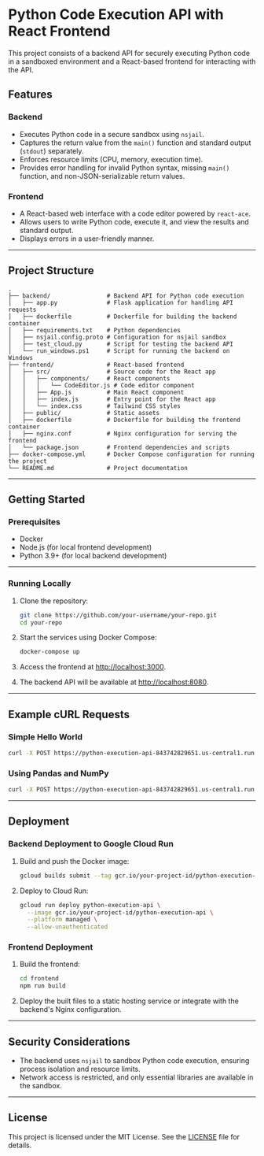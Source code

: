 # Python Code Execution API with React Frontend

This project consists of a backend API for securely executing Python code in a sandboxed environment and a React-based frontend for interacting with the API.

## Features

### Backend

- Executes Python code in a secure sandbox using `nsjail`.
- Captures the return value from the `main()` function and standard output (`stdout`) separately.
- Enforces resource limits (CPU, memory, execution time).
- Provides error handling for invalid Python syntax, missing `main()` function, and non-JSON-serializable return values.

### Frontend

- A React-based web interface with a code editor powered by `react-ace`.
- Allows users to write Python code, execute it, and view the results and standard output.
- Displays errors in a user-friendly manner.

---

## Project Structure

```
.
├── backend/                # Backend API for Python code execution
│   ├── app.py              # Flask application for handling API requests
│   ├── dockerfile          # Dockerfile for building the backend container
│   ├── requirements.txt    # Python dependencies
│   ├── nsjail.config.proto # Configuration for nsjail sandbox
│   ├── test_cloud.py       # Script for testing the backend API
│   └── run_windows.ps1     # Script for running the backend on Windows
├── frontend/               # React-based frontend
│   ├── src/                # Source code for the React app
│   │   ├── components/     # React components
│   │   │   └── CodeEditor.js # Code editor component
│   │   ├── App.js          # Main React component
│   │   ├── index.js        # Entry point for the React app
│   │   └── index.css       # Tailwind CSS styles
│   ├── public/             # Static assets
│   ├── dockerfile          # Dockerfile for building the frontend container
│   ├── nginx.conf          # Nginx configuration for serving the frontend
│   └── package.json        # Frontend dependencies and scripts
├── docker-compose.yml      # Docker Compose configuration for running the project
└── README.md               # Project documentation
```

---

## Getting Started

### Prerequisites

- Docker
- Node.js (for local frontend development)
- Python 3.9+ (for local backend development)

---

### Running Locally

1. Clone the repository:

   ```bash
   git clone https://github.com/your-username/your-repo.git
   cd your-repo
   ```

2. Start the services using Docker Compose:

   ```bash
   docker-compose up
   ```

3. Access the frontend at [http://localhost:3000](http://localhost:3000).
4. The backend API will be available at [http://localhost:8080](http://localhost:8080).

---

## Example cURL Requests

### Simple Hello World

```bash
curl -X POST https://python-execution-api-843742829651.us-central1.run.app/execute -H "Content-Type: application/json" -d "{\"script\": \"def main():\\n    return {\\\"message\\\": \\\"Hello, World!\\\"}\"}"
```

### Using Pandas and NumPy

```bash
curl -X POST https://python-execution-api-843742829651.us-central1.run.app/execute -H "Content-Type: application/json" -d "{\"script\": \"import pandas as pd\\nimport numpy as np\\n\\ndef main():\\n    df = pd.DataFrame({\\\"A\\\": [1, 2, 3], \\\"B\\\": [4, 5, 6]})\\n    print(df)\\n    return {\\\"sum\\\": int(df.sum().sum())}\"}"
```

---

## Deployment

### Backend Deployment to Google Cloud Run

1. Build and push the Docker image:

   ```bash
   gcloud builds submit --tag gcr.io/your-project-id/python-execution-api
   ```

2. Deploy to Cloud Run:
   ```bash
   gcloud run deploy python-execution-api \
     --image gcr.io/your-project-id/python-execution-api \
     --platform managed \
     --allow-unauthenticated
   ```

### Frontend Deployment

1. Build the frontend:

   ```bash
   cd frontend
   npm run build
   ```

2. Deploy the built files to a static hosting service or integrate with the backend's Nginx configuration.

---

## Security Considerations

- The backend uses `nsjail` to sandbox Python code execution, ensuring process isolation and resource limits.
- Network access is restricted, and only essential libraries are available in the sandbox.

---

## License

This project is licensed under the MIT License. See the [LICENSE](LICENSE) file for details.
